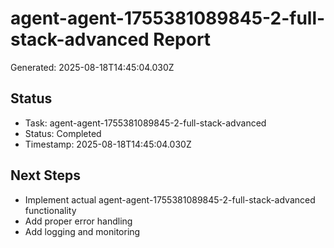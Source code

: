 # agent-agent-1755381089845-2-full-stack-advanced Report

Generated: 2025-08-18T14:45:04.030Z

## Status
- Task: agent-agent-1755381089845-2-full-stack-advanced
- Status: Completed
- Timestamp: 2025-08-18T14:45:04.030Z

## Next Steps
- Implement actual agent-agent-1755381089845-2-full-stack-advanced functionality
- Add proper error handling
- Add logging and monitoring
